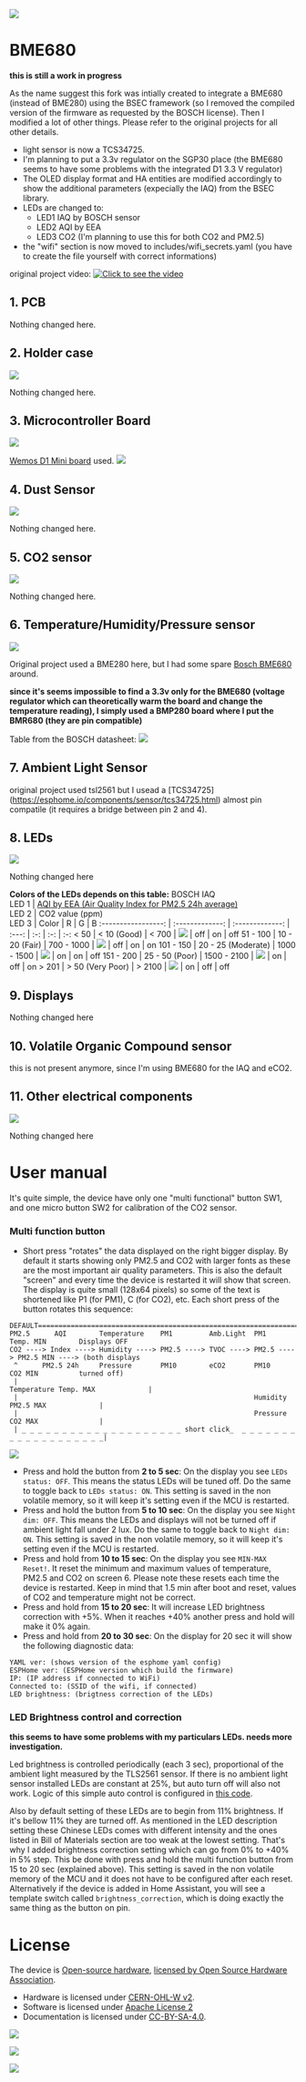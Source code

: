 ![](images/iaq_device_3d.png)

# BME680

**this is still a work in progress**

As the name suggest this fork was intially created to integrate a BME680 (instead of BME280) using the BSEC framework (so I removed the compiled version of the firmware as requested by the BOSCH license). Then I modified a lot of other things. Please refer to the original projects for all other details.

   - light sensor is now a TCS34725.
   - I'm planning to put a 3.3v regulator on the SGP30 place (the BME680 seems to have some problems with the integrated D1 3.3 V regulator)
   - The OLED display format and HA entities are modified accordingly to show the additional parameters (expecially the IAQ) from the BSEC library.
   - LEDs are changed to:
     - LED1 IAQ by BOSCH sensor
     - LED2 AQI by EEA
     - LED3 CO2 (I'm planning to use this for both CO2 and PM2.5) 
   - the "wifi" section is now moved to includes/wifi_secrets.yaml (you have to create the file yourself with correct informations)
     

original project video:
[![Click to see the video](images/youtube.jpg)](https://www.youtube.com/watch?v=X75OGs2TTT8)


## 1. PCB

Nothing changed here.

## 2. Holder case
![](images/stand.gif)

Nothing changed here. 
 
## 3. Microcontroller Board
![](images/esp32.jpg)

[Wemos D1 Mini board](https://docs.wemos.cc/en/latest/d1/d1_mini.html) used.
![](https://cdn.shopify.com/s/files/1/0018/7636/1331/products/MH-ET_LIVE_D1_mini_ESP32_pinout_1024x1024.png)

## 4. Dust Sensor
![](images/pms7003.jpg)

Nothing changed here. 

## 5. CO2 sensor
![](images/mh-z19b.png)

Nothing changed here. 

## 6. Temperature/Humidity/Pressure sensor
![](images/bme280.jpg)

Original project used a BME280 here, but I had some spare [Bosch BME680](https://cdn-shop.adafruit.com/product-files/3660/BME680.pdf) around.

**since it's seems impossible to find a 3.3v only for the BME680 (voltage regulator which can theoretically warm the board and change the temperature reading), I simply used a BMP280 board where I put the BMR680 (they are pin compatible)**

Table from the BOSCH datasheet:
![](images/bosh_iaq.png)

## 7. Ambient Light Sensor

original project used tsl2561 but I usead a [TCS34725] (https://esphome.io/components/sensor/tcs34725.html) almost pin compatile (it requires a bridge between pin 2 and 4).

## 8. LEDs

![](images/leds.jpg)


Nothing changed here

**Colors of the LEDs depends on this table:**
BOSCH IAQ<br>LED 1 | [AQI by EEA (Air Quality Index for PM2.5 24h average)](https://airindex.eea.europa.eu/Map/AQI/Viewer/)<br>LED 2 | CO2 value (ppm)<br>LED 3 | Color |  R  |  G  |  B
:-----------------: | :-------------: | :-------------: | :---: | :-: | :-: | :-: 
< 50 | < 10 (Good) | < 700 | ![](https://img.shields.io/static/v1?label=&message=GREEN&color=green) | off | on | off 
51 - 100 | 10 - 20 (Fair) | 700 - 1000 | ![](https://img.shields.io/static/v1?label=&message=CYAN&color=cyan) | off | on | on 
101 - 150 | 20 - 25 (Moderate) | 1000 - 1500 | ![](https://img.shields.io/static/v1?label=&message=YELLOW&color=yellow) | on | on | off 
151 - 200 | 25 - 50 (Poor) | 1500 - 2100 | ![](https://img.shields.io/static/v1?label=&message=MAGENTA&color=magenta) | on | off | on 
\> 201 | > 50 (Very Poor) | > 2100 | ![](https://img.shields.io/static/v1?label=&message=RED&color=red) | on | off | off 

## 9. Displays

Nothing changed here

## 10. Volatile Organic Compound sensor

this is not present anymore, since I'm using BME680 for the IAQ and eCO2.

## 11. Other electrical components
![](images/buttons.png)

Nothing changed here

# User manual
It's quite simple, the device have only one "multi functional" button SW1, and one micro button SW2 for calibration of the CO2 sensor.

### Multi function button
- Short press "rotates" the data displayed on the right bigger display. By default it starts showing only PM2.5 and CO2 with larger fonts as these are the most important air quality parameters. This is also the default "screen" and every time the device is restarted it will show that screen. The display is quite small (128x64 pixels) so some of the text is shortened like P1 (for PM1), C (for CO2), etc. Each short press of the button rotates this sequence:
```
DEFAULT==================================================================MIN/MAX===============
PM2.5      AQI        Temperature    PM1         Amb.Light  PM1         Temp. MIN        Displays OFF
CO2 ----> Index ----> Humidity ----> PM2.5 ----> TVOC ----> PM2.5 ----> PM2.5 MIN ----> (both displays  
 ^      PM2.5 24h     Pressure       PM10        eCO2       PM10        CO2 MIN          turned off)
 |                                                          Temperature Temp. MAX             |
 |                                                          Humidity    PM2.5 MAX             |
 |                                                          Pressure    CO2 MAX               |
 | _ _ _ _ _ _ _ _ _ _ _ _ _ _ _ _ _ _ _ _ short click_  _ _ _ _ _ _ _ _ _ _ _ _ _ _ _ _ _ _ _|
```
![](images/display.png)
- Press and hold the button from **2 to 5 sec**: On the display you see `LEDs status: OFF`. This means the status LEDs will be tuned off. Do the same to toggle back to `LEDs status: ON`. This setting is saved in the non volatile memory, so it will keep it's setting even if the MCU is restarted. 
- Press and hold the button from **5 to 10 sec**: On the display you see `Night dim: OFF`. This means the LEDs and displays will not be turned off if ambient light fall under 2 lux. Do the same to toggle back to `Night dim: ON`. This setting is saved in the non volatile memory, so it will keep it's setting even if the MCU is restarted. 
- Press and hold from **10 to 15 sec**: On the display you see `MIN-MAX Reset!`. It reset the minimum and maximum values of temperature, PM2.5 and CO2 on screen 6. Please note these resets each time the device is restarted. Keep in mind that 1.5 min after boot and reset, values of CO2 and temperature might not be correct.
- Press and hold from **15 to 20 sec**: It will increase LED brightness correction with +5%. When it reaches +40% another press and hold will make it 0% again. 
- Press and hold from **20 to 30 sec**: On the display for 20 sec it will show the following diagnostic data:
```
YAML ver: (shows version of the esphome yaml config)
ESPHome ver: (ESPHome version which build the firmware)
IP: (IP address if connected to WiFi)
Connected to: (SSID of the wifi, if connected)
LED brightness: (brigtness correction of the LEDs)
```
### LED Brightness control and correction

**this seems to have some problems with my particulars LEDs. needs more investigation.**

Led brightness is controlled periodically (each 3 sec), proportional of the ambient light measured by the TLS2561 sensor. If there is no ambient light sensor installed LEDs are constant at 25%, but auto turn off will also not work. Logic of this simple auto control is configured in [this code](firmware/includes/brightness.yaml).

Also by default setting of these LEDs are to begin from 11% brightness. If it's bellow 11% they are turned off. As mentioned in the LED description setting these Chinese LEDs comes with different intensity and the ones listed in Bill of Materials section are too weak at the lowest setting. That's why I added brightness correction setting which can go from 0% to +40% in 5% step. This be done with press and hold the multi function button from 15 to 20 sec (explained above). This setting is saved in the non volatile memory of the MCU and it does not have to be configured after each reset. Alternatively if the device is added in Home Assistant, you will see a template switch called `brightness_correction`, which is doing exactly the same thing as the button on pin.

# License 
The device is [Open-source hardware](https://en.wikipedia.org/wiki/Open-source_hardware), [licensed by Open Source Hardware Association](https://certification.oshwa.org/bg000078.html). 

- Hardware is licensed under [CERN-OHL-W v2](https://ohwr.org/cern_ohl_w_v2.txt).
- Software is licensed under [Apache License 2](https://www.apache.org/licenses/LICENSE-2.0)
- Documentation is licensed under [CC-BY-SA-4.0](https://creativecommons.org/licenses/by-sa/4.0/). 

![](images/oshw_facts.png)

![](images/open_source_hardware_logo.png)

![](https://komarev.com/ghpvc/?username=nkitanov&label=VIEWS)
